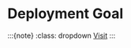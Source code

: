 
# Deployment Goal

:::{note}
:class: dropdown
<a href="https://github.com/prml-0004/library/blob/master/src/01-critical/03-deployment.md" target="_blank">Visit</a>
:::

<br>
<br>

<br>
<br>

<br>
<br>

<br>
<br>
